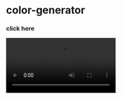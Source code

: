 # color-generator
<h3><a>click here</a></h3>
<video src="C:\Users\SCP\Downloads\screen-recording-2025-03-26-082539_JSwdQ7BN.mp4">

